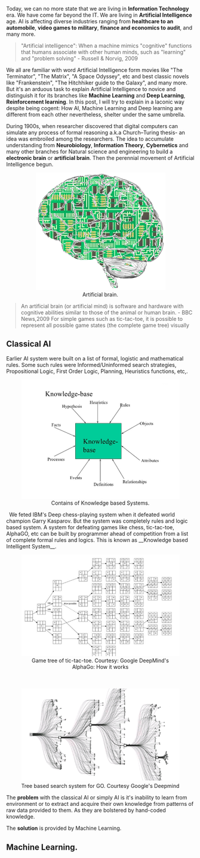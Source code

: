 Today, we can no more state that we are living in __Information Technology__ era. We have come far beyond the IT. We are living in __Artificial Intelligence__ age. AI is affecting diverse industries ranging from __healthcare to an automobile__, __video games to military__, __finance and economics to audit__, and many more.

 > "Artificial intelligence": When a machine mimics "cognitive" functions that humans associate with other human minds, such as "learning" and "problem solving" - Russell & Norvig, 2009

We all are familiar with word Artificial Intelligence form movies like "The Terminator", "The Matrix", "A Space Odyssey", etc and best classic novels like "Frankenstein", "The Hitchhiker guide to the Galaxy", and many more. But it's an arduous task to explain Artificial Intelligence to novice and distinguish it for its branches like __Machine Learning__ and __Deep Learning__, __Reinforcement learning__. In this post, I will try to explain in a laconic way despite being cogent: How AI, Machine Learning and Deep learning are different from each other nevertheless, shelter under the same umbrella.


During 1900s, when researcher discovered that digital computers can simulate any process of formal reasoning a.k.a Church–Turing thesis- an idea was embroiled among the researchers. The idea to accumulate understanding from __Neurobiology__, __Information Theory__, __Cybernetics__ and many other branches for Natural science and engineering to build a __electronic brain__ or __artificial brain__. Then the perennial movement of Artificial Intelligence begun.


<figure>
  <div style="text-align:center">
    <img src="/img/2018-06-30/Artificial-Brain.png" alt="my alt text"/>
    <figcaption> Artificial brain.  </figcaption>
  </div>
</figure>

>An artificial brain (or artificial mind) is software and hardware with cognitive
abilities similar to those of the animal or human brain. -
> BBC News,2009
For simple games such as tic-tac-toe, it is possible to represent all possible game states (the complete game tree) visually

## Classical AI
Earlier AI system were built on a list of formal, logistic and mathematical rules. Some such rules were Informed/Uninformed search strategies, Propositional Logic, First Order Logic, Planning, Heuristics functions, etc,.

<figure>
  <div style="text-align:center">
    <img src="/img/2018-06-30/knowledge-based-systems.jpg" alt="my alt text"/>
    <figcaption>Contains of Knowledge based Systems. </figcaption>
  </div>
</figure>
&nbsp;
We feted IBM's Deep chess-playing system when it defeated world champion Garry Kasparov. But the system was completely rules and logic based system. A system for defeating games like chess, tic-tac-toe, AlphaGO, etc can be built by programmer ahead of competition from a list of complete formal rules and logics. This is known as __Knowledge based Intelligent System__.

<figure>
  <div style="text-align:center">
    <img src="/img/2018-06-30/tic-toc-toe.png" alt="my alt text"/>
    <figcaption> Game tree of tic-tac-toe. Courtesy: Google DeepMind's AlphaGo: How it works
 </figcaption>
  </div>
</figure>
&nbsp;
<figure>
  <div style="text-align:center">
    <img src="/img/2018-06-30/tree-based.png" alt="my alt text"/>
    <figcaption>Tree based search system for GO. Courtesy Google's Deepmind </figcaption>
  </div>
</figure>

The __problem__ with the classical AI or simply AI is it's inability to learn from environment or to extract and acquire their own knowledge from patterns of raw data provided to them. As they are bolstered by hand-coded knowledge.

The __solution__ is provided by Machine Learning.


## Machine Learning.
